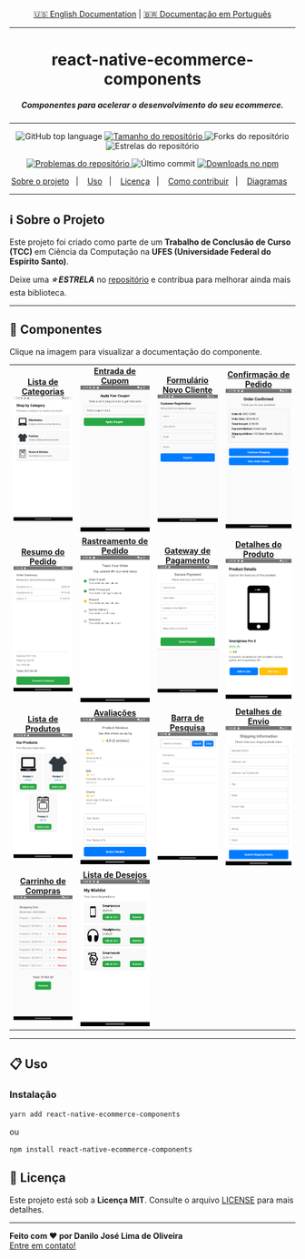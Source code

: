 <p align="center">
  <a href="./README.md">🇺🇸 English Documentation</a> | 
  <a href="./README-pt.md">🇧🇷 Documentação em Português</a>
</p>

---

<h1 align="center">
  react-native-ecommerce-components
</h1>

<h5 align="center">
  Componentes para acelerar o desenvolvimento do seu ecommerce.
</h5>

---

<p align="center">
  <img alt="GitHub top language" src="https://img.shields.io/github/languages/top/Danilo-Js/react-native-ecommerce-components">

  <a href="https://img.shields.io/github/repo-size/Danilo-Js/react-native-ecommerce-components/commits/master">
    <img alt="Tamanho do repositório" src="https://img.shields.io/github/repo-size/Danilo-Js/react-native-ecommerce-components">
  </a>
  
  <img alt="Forks do repositório" src="https://img.shields.io/github/forks/Danilo-Js/react-native-ecommerce-components">
  
  <img alt="Estrelas do repositório" src="https://img.shields.io/github/stars/Danilo-Js/react-native-ecommerce-components">
</p>

<p align="center">
  <a href="https://img.shields.io/github/issues/Danilo-Js/react-native-ecommerce-components/issues">
    <img alt="Problemas do repositório" src="https://img.shields.io/github/issues/Danilo-Js/react-native-ecommerce-components">
  </a>

  <img alt="Último commit" src="https://img.shields.io/github/last-commit/Danilo-Js/react-native-ecommerce-components">

  <a href="https://www.npmjs.com/package/react-native-ecommerce-components">
    <img alt="Downloads no npm" src="https://img.shields.io/npm/dm/react-native-ecommerce-components.svg">
  </a>
</p>

<p align="center">
  <a href="#information_source-sobre-o-projeto">Sobre o projeto</a>&nbsp;&nbsp;&nbsp;|&nbsp;&nbsp;&nbsp;
  <a href="#clipboard-uso">Uso</a>&nbsp;&nbsp;&nbsp;|&nbsp;&nbsp;&nbsp;
  <a href="#memo-licença">Licença</a>&nbsp;&nbsp;&nbsp;|&nbsp;&nbsp;&nbsp;
  <a href="Docs/Portuguese/HowToContribuite.md">Como contribuir</a>&nbsp;&nbsp;&nbsp;|&nbsp;&nbsp;&nbsp;
  <a href="Docs/Portuguese/Diagrams.md">Diagramas</a>&nbsp;&nbsp;&nbsp;
</p>

---

## :information_source: **Sobre o Projeto**

Este projeto foi criado como parte de um **Trabalho de Conclusão de Curso (TCC)** em Ciência da Computação na **UFES (Universidade Federal do Espírito Santo)**.

Deixe uma **_⭐ ESTRELA_** no [repositório](https://github.com/Danilo-Js/react-native-ecommerce-components) e contribua para melhorar ainda mais esta biblioteca.

---

## 📸 **Componentes**

Clique na imagem para visualizar a documentação do componente.

<table>
  <tr>
    <td align="center">
      <a href="Docs/Portuguese/Usage/CategoryList.md">
        <strong>Lista de Categorias</strong><br/>
        <img src="https://raw.githubusercontent.com/Danilo-Js/react-native-ecommerce-components/main/Docs/Images/CategoryList.png" alt="CategoryList" width="300"/>
      </a>
    </td>
    <td align="center">
      <a href="Docs/Portuguese/Usage/CouponCodeInput.md">
        <strong>Entrada de Cupom</strong><br/>
        <img src="https://raw.githubusercontent.com/Danilo-Js/react-native-ecommerce-components/main/Docs/Images/CouponCodeInput.png" alt="CouponCodeInput" width="300"/>
      </a>
    </td>
    <td align="center">
      <a href="Docs/Portuguese/Usage/NewClient.md">
        <strong>Formulário Novo Cliente</strong><br/>
        <img src="https://raw.githubusercontent.com/Danilo-Js/react-native-ecommerce-components/main/Docs/Images/NewClient.png" alt="NewClient" width="300"/>
      </a>
    </td>
    <td align="center">
      <a href="Docs/Portuguese/Usage/OrderConfirmation.md">
        <strong>Confirmação de Pedido</strong><br/>
        <img src="https://raw.githubusercontent.com/Danilo-Js/react-native-ecommerce-components/main/Docs/Images/OrderConfirmation.png" alt="OrderConfirmation" width="300"/>
      </a>
    </td>
  </tr>
  <tr>
    <td align="center">
      <a href="Docs/Portuguese/Usage/OrderSummary.md">
        <strong>Resumo do Pedido</strong><br/>
        <img src="https://raw.githubusercontent.com/Danilo-Js/react-native-ecommerce-components/main/Docs/Images/OrderSummary.png" alt="OrderSummary" width="300"/>
      </a>
    </td>
    <td align="center">
      <a href="Docs/Portuguese/Usage/OrderTracking.md">
        <strong>Rastreamento de Pedido</strong><br/>
        <img src="https://raw.githubusercontent.com/Danilo-Js/react-native-ecommerce-components/main/Docs/Images/OrderTracking.png" alt="OrderTracking" width="300"/>
      </a>
    </td>
    <td align="center">
      <a href="Docs/Portuguese/Usage/PaymentGateway.md">
        <strong>Gateway de Pagamento</strong><br/>
        <img src="https://raw.githubusercontent.com/Danilo-Js/react-native-ecommerce-components/main/Docs/Images/PaymentGateway.png" alt="PaymentGateway" width="300"/>
      </a>
    </td>
    <td align="center">
      <a href="Docs/Portuguese/Usage/ProductDetail.md">
        <strong>Detalhes do Produto</strong><br/>
        <img src="https://raw.githubusercontent.com/Danilo-Js/react-native-ecommerce-components/main/Docs/Images/ProductDetail.png" alt="ProductDetail" width="300"/>
      </a>
    </td>
  </tr>
  <tr>
    <td align="center">
      <a href="Docs/Portuguese/Usage/ProductList.md">
        <strong>Lista de Produtos</strong><br/>
        <img src="https://raw.githubusercontent.com/Danilo-Js/react-native-ecommerce-components/main/Docs/Images/ProductList.png" alt="ProductList" width="300"/>
      </a>
    </td>
    <td align="center">
      <a href="Docs/Portuguese/Usage/ReviewAndRatings.md">
        <strong>Avaliações</strong><br/>
        <img src="https://raw.githubusercontent.com/Danilo-Js/react-native-ecommerce-components/main/Docs/Images/ReviewAndRatings.png" alt="ReviewAndRatings" width="300"/>
      </a>
    </td>
    <td align="center">
      <a href="Docs/Portuguese/Usage/SearchBar.md">
        <strong>Barra de Pesquisa</strong><br/>
        <img src="https://raw.githubusercontent.com/Danilo-Js/react-native-ecommerce-components/main/Docs/Images/SearchBar.png" alt="SearchBar" width="300"/>
      </a>
    </td>
    <td align="center">
      <a href="Docs/Portuguese/Usage/ShippingDetails.md">
        <strong>Detalhes de Envio</strong><br/>
        <img src="https://raw.githubusercontent.com/Danilo-Js/react-native-ecommerce-components/main/Docs/Images/ShippingDetails.png" alt="ShippingDetails" width="300"/>
      </a>
    </td>
  </tr>
  <tr>
    <td align="center">
      <a href="Docs/Portuguese/Usage/ShoppingCart.md">
        <strong>Carrinho de Compras</strong><br/>
        <img src="https://raw.githubusercontent.com/Danilo-Js/react-native-ecommerce-components/main/Docs/Images/ShoppingCart.png" alt="ShoppingCart" width="300"/>
      </a>
    </td>
    <td align="center">
      <a href="Docs/Portuguese/Usage/WishList.md">
        <strong>Lista de Desejos</strong><br/>
        <img src="https://raw.githubusercontent.com/Danilo-Js/react-native-ecommerce-components/main/Docs/Images/WishList.png" alt="WishList" width="300"/>
      </a>
    </td>
  </tr>
</table>

---

## :clipboard: **Uso**

### **Instalação**

```sh
yarn add react-native-ecommerce-components
```

ou

```sh
npm install react-native-ecommerce-components
```

## :memo: **Licença**

Este projeto está sob a **Licença MIT**. Consulte o arquivo [LICENSE](https://github.com/Danilo-Js/react-native-ecommerce-components/blob/master/LICENSE) para mais detalhes.

---

**Feito com ❤️ por Danilo José Lima de Oliveira**  
[Entre em contato!](https://www.linkedin.com/in/danilo-js/)
